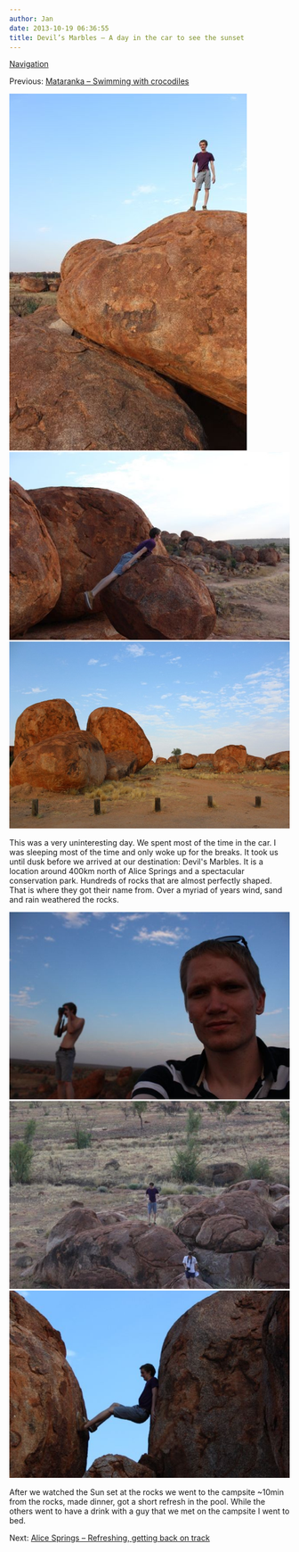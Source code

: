 ```yaml
---
author: Jan
date: 2013-10-19 06:36:55
title: Devil’s Marbles – A day in the car to see the sunset
---
```


[Navigation](/posts/30-der-stuart-highway/)

Previous: [Mataranka – Swimming with crocodiles](../day_05)

![](images/jamie.jpg)
![](images/planking.jpg)
![](images/marbles.jpg)

This was a very uninteresting day. We spent most of the time in the car. I was
sleeping most of the time and only woke up for the breaks. It took us until
dusk before we arrived at our destination: Devil's Marbles. It is a
location around 400km north of Alice Springs and a spectacular conservation
park. Hundreds of rocks that are almost perfectly shaped. That is where they
got their name from. Over a myriad of years wind, sand and rain weathered the
rocks.

![](images/jan.jpg)
![](images/birds_eye.jpg)
![](images/between.jpg)

After we watched the Sun set at the rocks we went to the campsite ~10min from
the rocks, made dinner, got a short refresh in the pool. While the others went
to have a drink with a guy that we met on the campsite I went to bed.

Next: [Alice Springs – Refreshing, getting back on track](../day_07)
